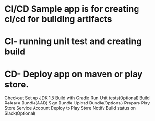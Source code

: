 # CI/CD Sample app is for creating ci/cd for building artifacts

# CI- running unit test and creating build 
# CD- Deploy app on maven or play store.


Checkout
Set up JDK 1.8
Build with Gradle
Run Unit tests(Optional)
Build Release Bundle(AAB)
Sign Bundle
Upload Bundle(Optional)
Prepare Play Store Service Account
Deploy to Play Store
Notify Build status on Slack(Optional)